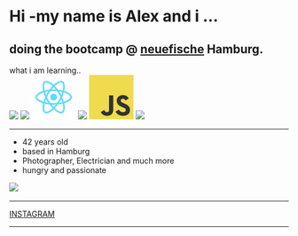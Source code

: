 # Hi -my name is Alex and i ...<br>
**doing the bootcamp @ [neuefische](https://www.neueFische.de/) Hamburg.**
---
what i am learning..<br>
<img src=https://upload.wikimedia.org/wikipedia/commons/thumb/8/82/Devicon-html5-plain.svg/640px-Devicon-html5-plain.svg.png width=80>
<img src=https://upload.wikimedia.org/wikipedia/commons/thumb/6/62/CSS3_logo.svg/512px-CSS3_logo.svg.png?20210705212817 width=80>
<img src=https://raw.githubusercontent.com/github/explore/80688e429a7d4ef2fca1e82350fe8e3517d3494d/topics/react/react.png width=80>
<img src=https://github.githubassets.com/images/modules/logos_page/GitHub-Mark.png width=80>
<img src=https://raw.githubusercontent.com/github/explore/80688e429a7d4ef2fca1e82350fe8e3517d3494d/topics/javascript/javascript.png width=80>
<img src=https://avatars.githubusercontent.com/u/45120?s width=80>

---
- 42 years old
- based in Hamburg
- Photographer, Electrician and much more
- hungry and passionate<br>
<img src=https://vrclist.s3.amazonaws.com/worlds_photos/Bradlee101/W:USCSS%20Nostromo;W-TID:1584351835330351104;TID-3.jpg width=500>

---

[INSTAGRAM](https://www.instagram.com/lx_zippel/)

---
